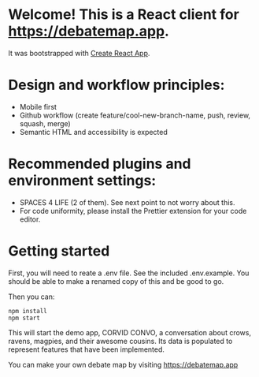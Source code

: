 # Welcome! This is a React client for https://debatemap.app.

It was bootstrapped with [Create React App](https://github.com/facebookincubator/create-react-app).

# Design and workflow principles:

- Mobile first
- Github workflow (create feature/cool-new-branch-name, push, review, squash, merge)
- Semantic HTML and accessibility is expected

# Recommended plugins and environment settings:

- SPACES 4 LIFE (2 of them). See next point to not worry about this.
- For code uniformity, please install the Prettier extension for your code editor.

# Getting started

First, you will need to reate a .env file. See the included .env.example. You should be able to make a renamed copy of this
and be good to go.

Then you can:

```
npm install
npm start
```

This will start the demo app, CORVID CONVO, a conversation about crows, ravens, magpies, and their awesome cousins. Its data
is populated to represent features that have been implemented.

You can make your own debate map by visiting https://debatemap.app
